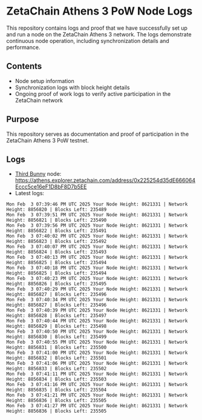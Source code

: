 # ZetaChain Athens 3 PoW Node Logs
This repository contains logs and proof that we have successfully set up and run a node on the ZetaChain Athens 3 network. The logs demonstrate continuous node operation, including synchronization details and performance.

## Contents
- Node setup information
- Synchronization logs with block height details
- Ongoing proof of work logs to verify active participation in the ZetaChain network

## Purpose
This repository serves as documentation and proof of participation in the ZetaChain Athens 3 PoW testnet.

## Logs

- [Third Bunny](https://thirdbunny.xyz/) node: https://athens.explorer.zetachain.com/address/0x225254d35dE666064Eccc5ce16eF1D8bF8D7b5EE
- Latest logs:
```
Mon Feb  3 07:39:46 PM UTC 2025 Your Node Height: 8621331 | Network Height: 8856820 | Blocks Left: 235489
Mon Feb  3 07:39:51 PM UTC 2025 Your Node Height: 8621331 | Network Height: 8856821 | Blocks Left: 235490
Mon Feb  3 07:39:56 PM UTC 2025 Your Node Height: 8621331 | Network Height: 8856822 | Blocks Left: 235491
Mon Feb  3 07:40:02 PM UTC 2025 Your Node Height: 8621331 | Network Height: 8856823 | Blocks Left: 235492
Mon Feb  3 07:40:07 PM UTC 2025 Your Node Height: 8621331 | Network Height: 8856824 | Blocks Left: 235493
Mon Feb  3 07:40:13 PM UTC 2025 Your Node Height: 8621331 | Network Height: 8856825 | Blocks Left: 235494
Mon Feb  3 07:40:18 PM UTC 2025 Your Node Height: 8621331 | Network Height: 8856825 | Blocks Left: 235494
Mon Feb  3 07:40:23 PM UTC 2025 Your Node Height: 8621331 | Network Height: 8856826 | Blocks Left: 235495
Mon Feb  3 07:40:29 PM UTC 2025 Your Node Height: 8621331 | Network Height: 8856827 | Blocks Left: 235496
Mon Feb  3 07:40:34 PM UTC 2025 Your Node Height: 8621331 | Network Height: 8856827 | Blocks Left: 235496
Mon Feb  3 07:40:39 PM UTC 2025 Your Node Height: 8621331 | Network Height: 8856828 | Blocks Left: 235497
Mon Feb  3 07:40:44 PM UTC 2025 Your Node Height: 8621331 | Network Height: 8856829 | Blocks Left: 235498
Mon Feb  3 07:40:50 PM UTC 2025 Your Node Height: 8621331 | Network Height: 8856830 | Blocks Left: 235499
Mon Feb  3 07:40:55 PM UTC 2025 Your Node Height: 8621331 | Network Height: 8856831 | Blocks Left: 235500
Mon Feb  3 07:41:00 PM UTC 2025 Your Node Height: 8621331 | Network Height: 8856832 | Blocks Left: 235501
Mon Feb  3 07:41:06 PM UTC 2025 Your Node Height: 8621331 | Network Height: 8856833 | Blocks Left: 235502
Mon Feb  3 07:41:11 PM UTC 2025 Your Node Height: 8621331 | Network Height: 8856834 | Blocks Left: 235503
Mon Feb  3 07:41:16 PM UTC 2025 Your Node Height: 8621331 | Network Height: 8856835 | Blocks Left: 235504
Mon Feb  3 07:41:21 PM UTC 2025 Your Node Height: 8621331 | Network Height: 8856836 | Blocks Left: 235505
Mon Feb  3 07:41:27 PM UTC 2025 Your Node Height: 8621331 | Network Height: 8856836 | Blocks Left: 235505
```
